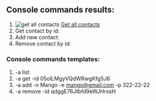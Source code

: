 ## Console commands results:

1. ![get all contacts](https://monosnap.com/file/WHbL2y6OGfwl9oDYpCjfJaGJwIzFQO)
   [Get all contacts](https://monosnap.com/file/WHbL2y6OGfwl9oDYpCjfJaGJwIzFQO)
2. Get contact by id:
3. Add new contact:
4. Remove contact by id:

### Console commands templates:

1. -a list
2. -a get -id 05olLMgyVQdWRwgKfg5J6
3. -a add -n Mango -e mango@gmail.com -p 322-22-22
4. -a remove -id qdggE76Jtbfd9eWJHrssH
